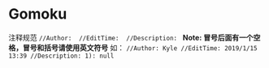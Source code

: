 # Gomoku
注释规范
    ```
    //Author: 
    //EditTime: 
    //Description: 
    ```
**Note: 冒号后面有一个空格，冒号和括号请使用英文符号**
如：
    ```
    //Author: Kyle
    //EditTime: 2019/1/15 13:39
    //Description: 1): null
    ```
